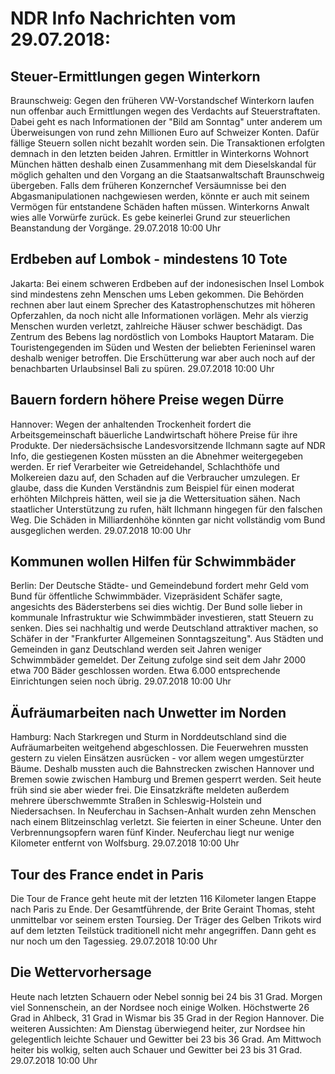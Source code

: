 # NDR Info Nachrichten vom 29.07.2018:


## Steuer-Ermittlungen gegen Winterkorn
Braunschweig: 	Gegen den früheren VW-Vorstandschef Winterkorn laufen nun offenbar auch Ermittlungen wegen des Verdachts auf Steuerstraftaten. Dabei geht es nach Informationen der "Bild am Sonntag" unter anderem um Überweisungen von rund zehn Millionen Euro auf Schweizer Konten. Dafür fällige Steuern sollen nicht bezahlt worden sein. Die Transaktionen erfolgten demnach in den letzten beiden Jahren. Ermittler in Winterkorns Wohnort München hätten deshalb einen Zusammenhang mit dem Dieselskandal für möglich gehalten und den Vorgang an die Staatsanwaltschaft Braunschweig übergeben. Falls dem früheren Konzernchef Versäumnisse bei den Abgasmanipulationen nachgewiesen werden, könnte er auch mit seinem Vermögen für entstandene Schäden haften müssen. Winterkorns Anwalt wies alle Vorwürfe zurück. Es gebe keinerlei Grund zur steuerlichen Beanstandung der Vorgänge. 29.07.2018 10:00 Uhr 

## Erdbeben auf Lombok - mindestens 10 Tote
Jakarta: Bei einem schweren Erdbeben auf der indonesischen Insel Lombok sind mindestens zehn Menschen ums Leben gekommen. Die Behörden rechnen aber laut einem Sprecher des Katastrophenschutzes mit höheren Opferzahlen, da noch nicht alle Informationen vorlägen. Mehr als vierzig Menschen wurden verletzt, zahlreiche Häuser schwer beschädigt. Das Zentrum des Bebens lag nordöstlich von Lomboks Hauptort Mataram. Die Touristengegenden im Süden und Westen der beliebten Ferieninsel waren deshalb weniger betroffen. Die Erschütterung war aber auch noch auf der benachbarten Urlaubsinsel Bali zu spüren. 29.07.2018 10:00 Uhr 

## Bauern fordern höhere Preise wegen Dürre
Hannover: Wegen der anhaltenden Trockenheit fordert die Arbeitsgemeinschaft bäuerliche Landwirtschaft höhere Preise für ihre Produkte. Der niedersächsische Landesvorsitzende Ilchmann sagte auf NDR Info, die gestiegenen Kosten müssten an die Abnehmer weitergegeben werden. Er rief Verarbeiter wie Getreidehandel, Schlachthöfe und Molkereien dazu auf, den Schaden auf die Verbraucher umzulegen. Er glaube, dass die Kunden Verständnis zum Beispiel für einen moderat erhöhten Milchpreis hätten, weil sie ja die Wettersituation sähen. Nach staatlicher Unterstützung zu rufen, hält Ilchmann hingegen für den falschen Weg. Die Schäden in Milliardenhöhe könnten gar nicht vollständig vom Bund ausgeglichen werden. 29.07.2018 10:00 Uhr 

## Kommunen wollen Hilfen für Schwimmbäder
Berlin: Der Deutsche Städte- und Gemeindebund fordert mehr Geld vom Bund für öffentliche Schwimmbäder. Vizepräsident Schäfer sagte, angesichts des Bädersterbens sei dies wichtig. Der Bund solle lieber in kommunale Infrastruktur wie Schwimmbäder investieren, statt Steuern zu senken. Dies sei nachhaltig und werde Deutschland attraktiver machen, so Schäfer in der "Frankfurter Allgemeinen Sonntagszeitung". Aus Städten und Gemeinden in ganz Deutschland werden seit Jahren weniger Schwimmbäder gemeldet. Der Zeitung zufolge sind seit dem Jahr 2000 etwa 700 Bäder geschlossen worden. Etwa 6.000 entsprechende Einrichtungen seien noch übrig. 29.07.2018 10:00 Uhr 

## Äufräumarbeiten nach Unwetter im Norden
Hamburg: Nach Starkregen und Sturm in Norddeutschland sind die Aufräumarbeiten weitgehend abgeschlossen. Die Feuerwehren mussten gestern zu vielen Einsätzen ausrücken - vor allem wegen umgestürzter Bäume. Deshalb mussten auch die Bahnstrecken zwischen Hannover und Bremen sowie zwischen Hamburg und Bremen gesperrt werden. Seit heute früh sind sie aber wieder frei. Die Einsatzkräfte meldeten außerdem mehrere überschwemmte Straßen in Schleswig-Holstein und Niedersachsen. In Neuferchau in Sachsen-Anhalt wurden zehn Menschen nach einem Blitzeinschlag verletzt. Sie feierten in einer Scheune. Unter den Verbrennungsopfern waren fünf Kinder. Neuferchau liegt nur wenige Kilometer entfernt von Wolfsburg. 29.07.2018 10:00 Uhr 

## Tour des France endet in Paris
Die Tour de France geht heute mit der letzten 116 Kilometer langen Etappe nach Paris zu Ende. Der Gesamtführende, der Brite Geraint Thomas, steht unmittelbar vor seinem ersten Toursieg. Der Träger des Gelben Trikots wird auf dem letzten Teilstück traditionell nicht mehr angegriffen. Dann geht es nur noch um den Tagessieg. 29.07.2018 10:00 Uhr 

## Die Wettervorhersage
Heute nach letzten Schauern oder Nebel sonnig bei 24 bis 31 Grad. Morgen viel Sonnenschein, an der Nordsee noch einige Wolken. Höchstwerte 26 Grad in Ahlbeck, 31 Grad in Wismar bis 35 Grad in der Region Hannover. Die weiteren Aussichten: Am Dienstag überwiegend heiter, zur Nordsee hin gelegentlich leichte Schauer und Gewitter bei 23 bis 36 Grad. Am Mittwoch heiter bis wolkig, selten auch Schauer und Gewitter bei 23 bis 31 Grad. 29.07.2018 10:00 Uhr 
